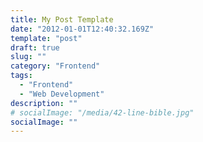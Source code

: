 ```yaml
---
title: My Post Template
date: "2012-01-01T12:40:32.169Z"
template: "post"
draft: true
slug: ""
category: "Frontend"
tags:
  - "Frontend"
  - "Web Development"
description: ""
# socialImage: "/media/42-line-bible.jpg"
socialImage: ""
---
```


